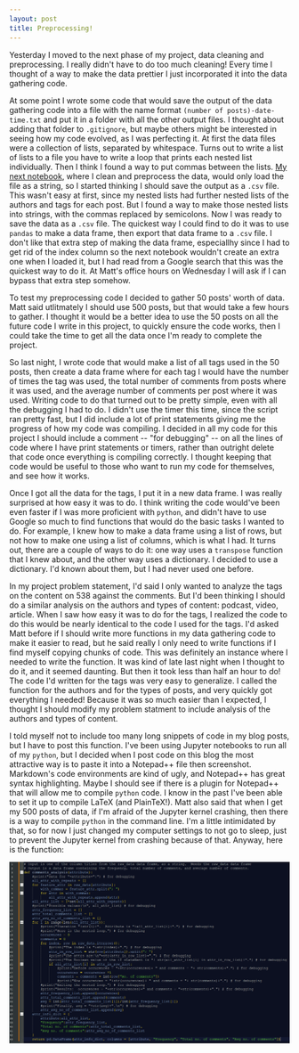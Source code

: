 ```yaml
---
layout: post
title: Preprocessing!  
---
```

Yesterday I moved to the next phase of my project, data cleaning and preprocessing.  I really didn't have to do too much cleaning!  Every time I thought of a way to make the data prettier I just incorporated it into the data gathering code.  

At some point I wrote some code that would save the output of the data gathering code into a file with the name format `(number of posts)-date-time.txt` and put it in a folder with all the other output files.  I thought about adding that folder to `.gitignore`, but maybe others might be interested in seeing how my code evolved, as I was perfecting it.  At first the data files were a collection of lists, separated by whitespace.  Turns out to write a list of lists to a file you have to write a loop that prints each nested list individually.  Then I think I found a way to put commas between the lists.  [My next notebook](DataPreprocessing.ipynb), where I clean and preprocess the data, would only load the file as a string, so I started thinking I should save the output as a `.csv` file.  This wasn't easy at first, since my nested lists had further nested lists of the authors and tags for each post.  But I found a way to make those nested lists into strings, with the commas replaced by semicolons.  Now I was ready to save the data as a `.csv` file.  The quickest way I could find to do it was to use `pandas` to make a data frame, then export that data frame to a `.csv` file.  I don't like that extra step of making the data frame, especiallhy since I had to get rid of the index column so the next notebook wouldn't create an extra one when I loaded it, but I had read from a Google search that this was the quickest way to do it.  At Matt's office hours on Wednesday I will ask if I can bypass that extra step somehow.

To test my preprocessing code I decided to gather 50 posts' worth of data.  Matt said utlitmately I should use 500 posts, but that would take a few hours to gather.  I thought it would be a better idea to use the 50 posts on all the future code I write in this project, to quickly ensure the code works, then I could take the time to get all the data once I'm ready to complete the project.  

So last night, I wrote code that would make a list of all tags used in the 50 posts, then create a data frame where for each tag I would have the number of times the tag was used, the total number of comments from posts where it was used, and the average number of comments per post where it was used.  Writing code to do that turned out to be pretty simple, even with all the debugging I had to do.  I didn't use the timer this time, since the script ran pretty fast, but I did include a lot of print statements giving me the progress of how my code was compiling.  I decided in all my code for this project I should include a comment -- "for debugging" -- on all the lines of code where I have print statements or timers, rather than outright delete that code once everything is compiling correctly.  I thought keeping that code would be useful to those who want to run my code for themselves, and see how it works.

Once I got all the data for the tags, I put it in a new data frame.  I was really surprised at how easy it was to do.  I think writing the code would've been even faster if I was more proficient with `python`, and didn't have to use Google so much to find functions that would do the basic tasks I wanted to do.  For example, I knew how to make a data frame using a list of rows, but not how to make one using a list of columns, which is what I had.  It turns out, there are a couple of ways to do it: one way uses a `transpose` function that I knew about, and the other way uses a dictionary.  I decided to use a dictionary.  I'd known about them, but I had never used one before.

In my project problem statement, I'd said I only wanted to analyze the tags on the content on 538 against the comments.  But I'd been thinking I should do a similar analysis on the authors and types of content: podcast, video, article.  When I saw how easy it was to do for the tags, I realized the code to do this would be nearly identical to the code I used for the tags.  I'd asked Matt before if I should write more functions in my data gathering code to make it easier to read, but he said really I only need to write functions if I find myself copying chunks of code.  This was definitely an instance where I needed to write the function.  It was kind of late last night when I thought to do it, and it seemed daunting.  But then it took less than half an hour to do!  The code I'd written for the tags was very easy to generalize.  I called the function for the authors and for the types of posts, and very quickly got everything I needed!  Because it was so much easier than I expected, I thought I should modify my problem statment to include analysis of the authors and types of content.

I told myself not to include too many long snippets of code in my blog posts, but I have to post this function.  I've been using Jupyter notebooks to run all of my `python`, but I decided when I post code on this blog the most attractive way is to paste it into a Notepad++ file then screenshot.  Markdown's code environments are kind of ugly, and Notepad++ has great syntax highlighting.  Maybe I should see if there is a plugin for Notepad++ that will allow me to compile `python` code.  I know in the past I've been able to set it up to compile LaTeX (and PlainTeX!).  Matt also said that when I get my 500 posts of data, if I'm afraid of the Jupyter kernel crashing, then there is a way to compile `python` in the command line.  I'm a little intimidated by that, so for now I just changed my computer settings to not go to sleep, just to prevent the Jupyter kernel from crashing because of that.  Anyway, here is the function:

![Comments function](./images/comments_analysis.png)
